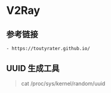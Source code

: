 # V2Ray

## 参考链接
	- https://toutyrater.github.io/
##  UUID 生成工具
> cat /proc/sys/kernel/random/uuid

